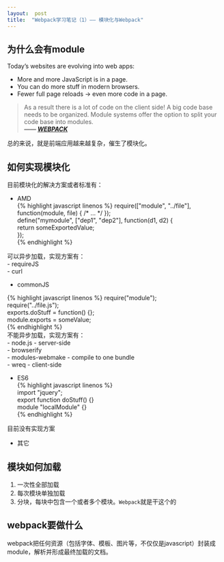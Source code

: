 ```yaml
---
layout:  post
title:  "Webpack学习笔记（1）—— 模块化与Webpack"
---
```


## 为什么会有module
>  
Today’s websites are evolving into web apps:  
  - More and more JavaScript is in a page.  
  - You can do more stuff in modern browsers.  
  - Fewer full page reloads → even more code in a page.  
> As a result there is a lot of code on the client side!
A big code base needs to be organized. Module systems offer the option to split your code base into modules.  
>  ***—— [WEBPACK](http://webpack.github.io/docs/motivation.html)***  

总的来说，就是前端应用越来越复杂，催生了模块化。

## 如何实现模块化

目前模块化的解决方案或者标准有：
  - AMD  
  {% highlight javascript linenos %}
  require(["module", "../file"], function(module, file) { /* ... */ });   
  define("mymodule", ["dep1", "dep2"], function(d1, d2) {  
  return someExportedValue;  
  });  
  {% endhighlight %}   

  可以异步加载，实现方案有：  
    - requireJS  
    - curl  

  - commonJS  

  {% highlight javascript linenos %}
  require("module");  
  require("../file.js");  
  exports.doStuff = function() {};  
  module.exports = someValue;  
  {% endhighlight %}  
  不能异步加载，实现方案有：  
    - node.js - server-side  
    - browserify  
    - modules-webmake - compile to one bundle  
    - wreq - client-side  

  - ES6  
  {% highlight javascript linenos %}  
  import "jquery";  
  export function doStuff() {}  
  module "localModule" {}  
  {% endhighlight %}  

  目前没有实现方案

  - 其它

## 模块如何加载
1. 一次性全部加载  
2. 每次模块单独加载  
3. 分块，每块中包含一个或者多个模块。`Webpack`就是干这个的  

## webpack要做什么
  webpack把任何资源（包括字体、模板、图片等，不仅仅是javascript）封装成module，解析并形成最终加载的文档。
